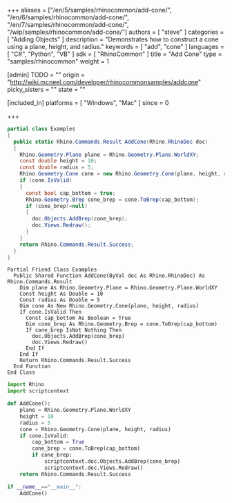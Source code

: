 +++
aliases = ["/en/5/samples/rhinocommon/add-cone/", "/en/6/samples/rhinocommon/add-cone/", "/en/7/samples/rhinocommon/add-cone/", "/wip/samples/rhinocommon/add-cone/"]
authors = [ "steve" ]
categories = [ "Adding Objects" ]
description = "Demonstrates how to construct a cone using a plane, height, and radius."
keywords = [ "add", "cone" ]
languages = [ "C#", "Python", "VB" ]
sdk = [ "RhinoCommon" ]
title = "Add Cone"
type = "samples/rhinocommon"
weight = 1

[admin]
TODO = ""
origin = "http://wiki.mcneel.com/developer/rhinocommonsamples/addcone"
picky_sisters = ""
state = ""

[included_in]
platforms = [ "Windows", "Mac" ]
since = 0

+++

<div class="codetab-content" id="cs">

```cs
partial class Examples
{
  public static Rhino.Commands.Result AddCone(Rhino.RhinoDoc doc)
  {
    Rhino.Geometry.Plane plane = Rhino.Geometry.Plane.WorldXY;
    const double height = 10;
    const double radius = 5;
    Rhino.Geometry.Cone cone = new Rhino.Geometry.Cone(plane, height, radius);
    if (cone.IsValid)
    {
      const bool cap_bottom = true;
      Rhino.Geometry.Brep cone_brep = cone.ToBrep(cap_bottom);
      if (cone_brep!=null)
      {
        doc.Objects.AddBrep(cone_brep);
        doc.Views.Redraw();
      }
    }
    return Rhino.Commands.Result.Success;
  }
}
```

</div>


<div class="codetab-content" id="vb">

```vbnet
Partial Friend Class Examples
  Public Shared Function AddCone(ByVal doc As Rhino.RhinoDoc) As Rhino.Commands.Result
	Dim plane As Rhino.Geometry.Plane = Rhino.Geometry.Plane.WorldXY
	Const height As Double = 10
	Const radius As Double = 5
	Dim cone As New Rhino.Geometry.Cone(plane, height, radius)
	If cone.IsValid Then
	  Const cap_bottom As Boolean = True
	  Dim cone_brep As Rhino.Geometry.Brep = cone.ToBrep(cap_bottom)
	  If cone_brep IsNot Nothing Then
		doc.Objects.AddBrep(cone_brep)
		doc.Views.Redraw()
	  End If
	End If
	Return Rhino.Commands.Result.Success
  End Function
End Class
```

</div>


<div class="codetab-content" id="py">

```python
import Rhino
import scriptcontext

def AddCone():
    plane = Rhino.Geometry.Plane.WorldXY
    height = 10
    radius = 5
    cone = Rhino.Geometry.Cone(plane, height, radius)
    if cone.IsValid:
        cap_bottom = True
        cone_brep = cone.ToBrep(cap_bottom)
        if cone_brep:
            scriptcontext.doc.Objects.AddBrep(cone_brep)
            scriptcontext.doc.Views.Redraw()
    return Rhino.Commands.Result.Success

if __name__=="__main__":
    AddCone()
```

</div>
